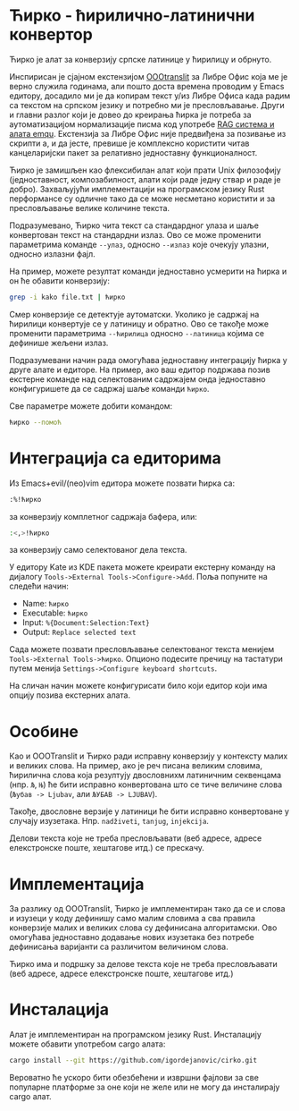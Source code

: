 # Ћирко - ћирилично-латинични конвертор

Ћирко је алат за конверзију српске латинице у ћирилицу и обрнуто. 

Инспирисан је сјајном екстензијом
[OOOtranslit](https://urosevic.net/oootranslit/) за Либре Офис која ме је верно
служила годинама, али пошто доста времена проводим у Emacs едитору, досадило ми
је да копирам текст у/из Либре Офиса када радим са текстом на српском језику и
потребно ми је пресловљавање. Други и главни разлог који је довео до креирања
ћирка је потреба за аутоматизацијом нормализације писма код употребе [RAG
система и алата emqu](https://github.com/igordejanovic/emqu). Екстензија за
Либре Офис није предвиђена за позивање из скрипти а, и да јесте, превише је
комплексно користити читав канцеларијски пакет за релативно једноставну
функционалност.

Ћирко је замишљен као флексибилан алат који прати Unix филозофију
(једноставност, композабилност, алати који раде једну ствар и раде је добро).
Захваљујући имплементацији на програмском језику Rust перформансе су одличне
тако да се може несметано користити и за пресловљавање велике количине текста.

Подразумевано, Ћирко чита текст са стандардног улаза и шаље конвертован текст на
стандардни излаз. Ово се може променити параметрима команде `--улаз`, односно
`--излаз` које очекују улазни, односно излазни фајл.

На пример, можете резултат команди једноставно усмерити на ћирка и он ће обавити
конверзију:

``` sh
grep -i kako file.txt | ћирко
```

Смер конверзије се детектује аутоматски. Уколико је садржај на ћирилици
конвертује се у латиницу и обратно. Ово се такође може променити параметрима
`--ћирилица` односно `--латиница` којима се дефинише жељени излаз.

Подразумевани начин рада омогућава једноставну интеграцију ћирка у друге алате и
едиторе. На пример, ако ваш едитор подржава позив екстерне команде над
селектованим садржајем онда једноставно конфигуришете да се садржај шаље команди
`ћирко`.

Све параметре можете добити командом:

``` sh
ћирко --помоћ
```

# Интеграција са едиторима

Из Emacs+evil/(neo)vim едитора можете позвати ћирка са:

```sh
:%!ћирко
```

за конверзију комплетног садржаја бафера, или:

``` sh
:<,>!ћирко
```

за конверзију само селектованог дела текста.

У едитору Kate из KDE пакета можете креирати екстерну команду на дијалогу
`Tools->External Tools->Configure->Add`. Поља попуните на следећи начин:

- Name: `ћирко`
- Executable: `ћирко`
- Input: `%{Document:Selection:Text}`
- Output: `Replace selected text`

Сада можете позвати пресловљавање селектованог текста менијем `Tools->External
Tools->ћирко`. Опционо подесите пречицу на тастатури путем менија
`Settings->Configure keyboard shortcuts`.

На сличан начин можете конфигурисати било који едитор који има опцију позива
екстерних алата.

# Особине

Као и OOOTranslit и Ћирко ради исправну конверзију у контексту малих и великих
слова. На пример, ако је реч писана великим словима, ћирилична слова која
резултују двословнихм латиничним секвенцама (нпр. `Љ`, `Њ`) ће бити исправно
конвертована што се тиче величине слова (`Љубав -> Ljubav`, али `ЉУБАВ ->
LJUBAV`).

Такође, двословне верзије у латиници ће бити исправно конвертоване у случају
изузетака. Нпр. `nadživeti`, `tanjug`, `injekcija`.

Делови текста које не треба пресловљавати (веб адресе, адресе елекстронске
поште, хештагове итд.) се прескачу.

# Имплементација

За разлику од OOOTranslit, Ћирко је имплементиран тако да се и слова и изузеци у
коду дефинишу само малим словима а сва правила конверзије малих и великих слова
су дефинисана алгоритамски. Ово омогућава једноставно додавање нових изузетака
без потребе дефинисања варијанти са различитом величином слова.

Ћирко има и подршку за делове текста које не треба пресловљавати (веб адресе,
адресе елекстронске поште, хештагове итд.)

# Инсталација

Алат је имплементиран на програмском језику Rust. Инсталацију можете обавити
употребом cargo алата:

``` sh
cargo install --git https://github.com/igordejanovic/cirko.git
```

Вероватно ће ускоро бити обезбећени и извршни фајлови за све популарне платформе
за оне који не желе или не могу да инсталирају cargo алат.
